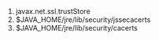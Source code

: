 
1. javax.net.ssl.trustStore
2. $JAVA_HOME/jre/lib/security/jssecacerts
3. $JAVA_HOME/jre/lib/security/cacerts